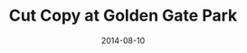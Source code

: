 ---
date: '2014-08-10'
artist: Cut Copy
festival: Outside Lands
venue: Golden Gate Park
city: San Francisco
state: CA
country: USA
price: $80.00
solo: 'No'
title: Cut Copy at Golden Gate Park
slug: 2014-08-10-cut-copy
cover: ''
genre: ''
category: show
tags: []
created: 02/15/2019
artists:
  - Cut Copy
openers: []
---